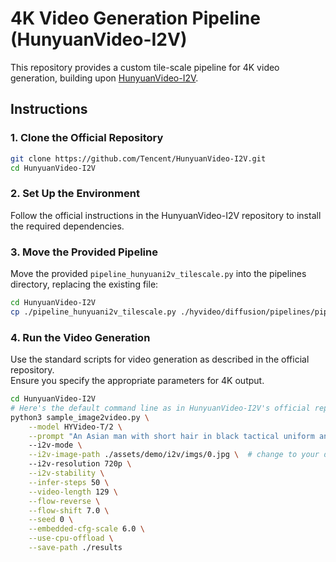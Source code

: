 # 4K Video Generation Pipeline (HunyuanVideo-I2V)

This repository provides a custom tile-scale pipeline for 4K video generation, building upon [HunyuanVideo-I2V](https://github.com/Tencent/HunyuanVideo-I2V).

## Instructions

### 1. Clone the Official Repository

```bash
git clone https://github.com/Tencent/HunyuanVideo-I2V.git
cd HunyuanVideo-I2V
```

### 2. Set Up the Environment

Follow the official instructions in the HunyuanVideo-I2V repository to install the required dependencies.

### 3. Move the Provided Pipeline

Move the provided `pipeline_hunyuani2v_tilescale.py` into the pipelines directory, replacing the existing file:

```bash
cd HunyuanVideo-I2V
cp ./pipeline_hunyuani2v_tilescale.py ./hyvideo/diffusion/pipelines/pipeline_hunyuan_video.py
```

### 4. Run the Video Generation

Use the standard scripts for video generation as described in the official repository.  
Ensure you specify the appropriate parameters for 4K output.

```bash
cd HunyuanVideo-I2V
# Here's the default command line as in HunyuanVideo-I2V's official repository.
python3 sample_image2video.py \
    --model HYVideo-T/2 \
    --prompt "An Asian man with short hair in black tactical uniform and white clothes waves a firework stick." \  # change to your prompt as needed
    --i2v-mode \
    --i2v-image-path ./assets/demo/i2v/imgs/0.jpg \  # change to your desired path
    --i2v-resolution 720p \
    --i2v-stability \
    --infer-steps 50 \
    --video-length 129 \
    --flow-reverse \
    --flow-shift 7.0 \
    --seed 0 \
    --embedded-cfg-scale 6.0 \
    --use-cpu-offload \
    --save-path ./results
```
